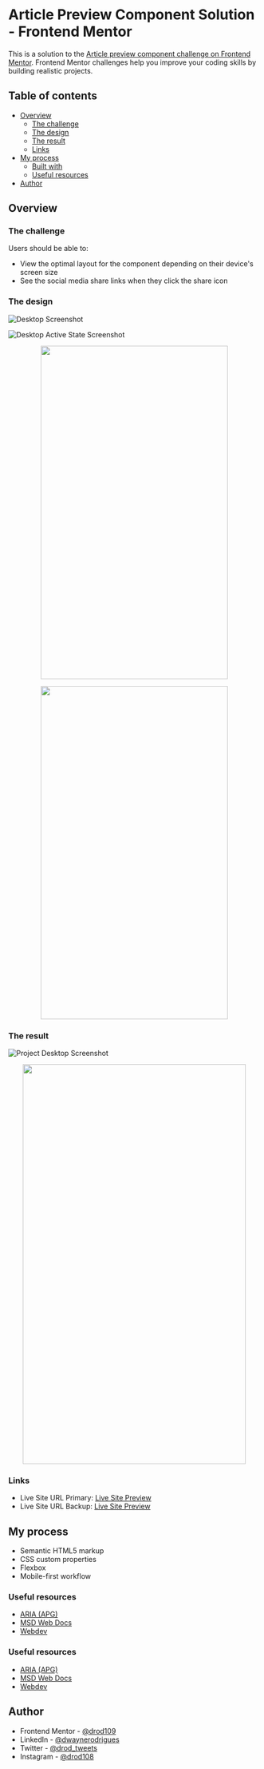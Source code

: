 # Article Preview Component Solution - Frontend Mentor

This is a solution to the [Article preview component challenge on Frontend Mentor](https://www.frontendmentor.io/challenges/article-preview-component-dYBN_pYFT). Frontend Mentor challenges help you improve your coding skills by building realistic projects.

## Table of contents

- [Overview](#overview)
  - [The challenge](#the-challenge)
  - [The design](#the-design)
  - [The result](#the-result)
  - [Links](#links)
- [My process](#my-process)
  - [Built with](#built-with)
  - [Useful resources](#useful-resources)
- [Author](#author)

## Overview

### The challenge

Users should be able to:

- View the optimal layout for the component depending on their device's screen size
- See the social media share links when they click the share icon

### The design

![Desktop Screenshot](https://i.postimg.cc/gkqKsMT8/desktop-design.jpg)

![Desktop Active State Screenshot](https://i.postimg.cc/m2GwQx8T/desktop-active-state.jpg)

 <p align="center">
  <img width="375" height="667" src="https://i.postimg.cc/KcTfkc79/mobile-design.jpg">
</p>

 <p align="center">
  <img width="375" height="667" src="https://i.postimg.cc/5y8SZpNc/mobile-active-state.jpg">
</p>

### The result

![Project Desktop Screenshot](https://i.postimg.cc/VLD79fvX/Screenshot-2024-02-01-132007.png)

 <p align="center">
  <img width="447" height="800" src="https://i.postimg.cc/bNzC2Dyz/Screenshot-2024-02-01-132201.png">
</p>

### Links

- Live Site URL Primary: [Live Site Preview](https://drod109.github.io/article-preview-component/)
- Live Site URL Backup: [Live Site Preview](https://codepen.io/drodrigues/full/)

## My process

- Semantic HTML5 markup
- CSS custom properties
- Flexbox
- Mobile-first workflow

### Useful resources

- [ARIA (APG)](https://www.w3.org/WAI/ARIA/)
- [MSD Web Docs](https://developer.mozilla.org/)
- [Webdev](https://web.dev/)

### Useful resources

- [ARIA (APG)](https://www.w3.org/WAI/ARIA/)
- [MSD Web Docs](https://developer.mozilla.org/)
- [Webdev](https://web.dev/)

## Author

- Frontend Mentor - [@drod109](https://www.frontendmentor.io/profile/drod109)
- LinkedIn - [@dwaynerodrigues](https://www.linkedin.com/in/dwaynerodrigues/)
- Twitter - [@drod_tweets](https://www.twitter.com/drod_tweets)
- Instagram - [@drod108](https://www.instagram.com/drod108/)
